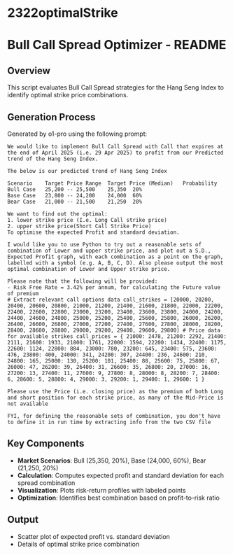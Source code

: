 # 2322optimalStrike

# Bull Call Spread Optimizer - README

## Overview

This script evaluates Bull Call Spread strategies for the Hang Seng Index to identify optimal strike price combinations.

## Generation Process

Generated by o1-pro using the following prompt:

```
We would like to implement Bull Call Spread with Call that expires at the end of April 2025 (i.e. 29 Apr 2025) to profit from our Predicted trend of the Hang Seng Index.

The below is our predicted trend of Hang Seng Index

Scenario	Target Price Range	Target Price (Median)	Probability
Bull Case	25,200 -- 25,500	25,350	20%
Base Case	23,800 -- 24,200	24,000	60%
Bear Case	21,000 -- 21,500	21,250	20%

We want to find out the optimal:
1. lower strike price (I.e. Long Call strike price)
2. upper strike price(Short Call Strike Price)
To optimise the expected Profit and standard deviation.

I would like you to use Python to try out a reasonable sets of combination of Lower and upper strike price, and plot out a S.D., Expected Profit graph, with each combination as a point on the graph, labelled with a symbol (e.g. A, B, C, D). Also please output the most optimal combination of Lower and Upper strike price.

Please note that the following will be provided:
- Risk Free Rate = 3.42% per annum, for calculating the Future value of premium
# Extract relevant call options data call_strikes = [20000, 20200, 20400, 20600, 20800, 21000, 21200, 21400, 21600, 21800, 22000, 22200, 22400, 22600, 22800, 23000, 23200, 23400, 23600, 23800, 24000, 24200, 24400, 24600, 24800, 25000, 25200, 25400, 25600, 25800, 26000, 26200, 26400, 26600, 26800, 27000, 27200, 27400, 27600, 27800, 28000, 28200, 28400, 28600, 28800, 29000, 29200, 29400, 29600, 29800] # Price data for available strikes call_prices = { 21000: 2478, 21200: 2292, 21400: 2111, 21600: 1933, 21800: 1761, 22000: 1594, 22200: 1434, 22400: 1175, 22600: 1124, 22800: 884, 23000: 780, 23200: 645, 23400: 575, 23600: 476, 23800: 400, 24000: 341, 24200: 307, 24400: 236, 24600: 210, 24800: 165, 25000: 130, 25200: 101, 25400: 88, 25600: 75, 25800: 67, 26000: 47, 26200: 39, 26400: 31, 26600: 35, 26800: 20, 27000: 16, 27200: 13, 27400: 11, 27600: 9, 27800: 8, 28000: 8, 28200: 7, 28400: 6, 28600: 5, 28800: 4, 29000: 3, 29200: 1, 29400: 1, 29600: 1 }

Please use the Price (i.e. closing price) as the premium of both Long and short position for each strike price, as many of the Mid-Price is not available

FYI, for defining the reasonable sets of combination, you don't have to define it in run time by extracting info from the two CSV file
```

## Key Components

- **Market Scenarios**: Bull (25,350, 20%), Base (24,000, 60%), Bear (21,250, 20%)
- **Calculation**: Computes expected profit and standard deviation for each spread combination
- **Visualization**: Plots risk-return profiles with labeled points
- **Optimization**: Identifies best combination based on profit-to-risk ratio

## Output

- Scatter plot of expected profit vs. standard deviation
- Details of optimal strike price combination
